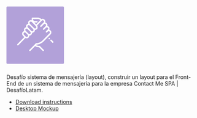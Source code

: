 # <img src="./assets/imgs/logo.png" width="150" height="150">

Desafío sistema de mensajería (layout), construir un layout para el Front-End de un sistema de mensajería para la empresa Contact Me SPA | DesafíoLatam.

- [Download instructions](https://mega.nz/file/eDpCkCib#U3pMSaccNaKfDM7KwMPgDz50wIIiEfWMQRUxmkHJobo)
- [Desktop Mockup](https://mega.nz/file/mKRylAQS#PLz1IDMmEFG8VdJY-QnKepA1YoV9A5-iLTB2RGf9UwM)